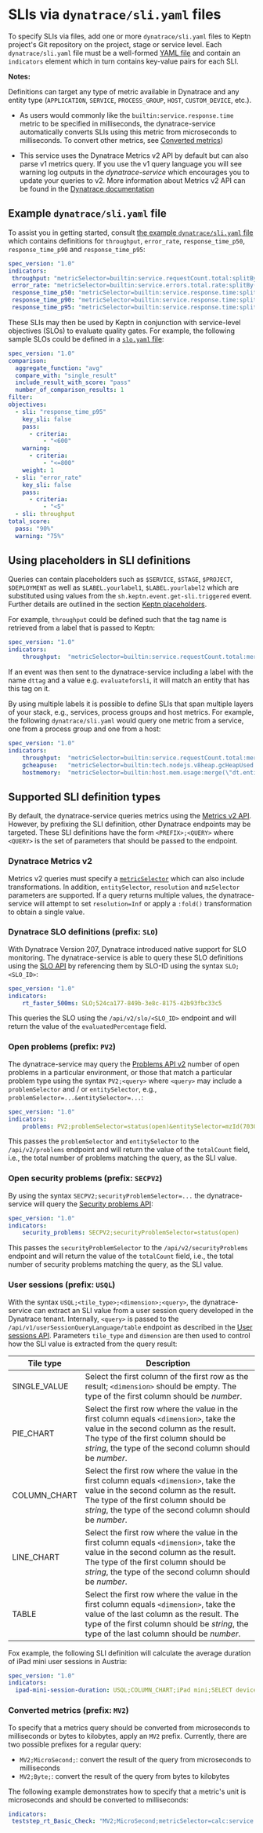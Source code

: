 # SLIs via `dynatrace/sli.yaml` files

To specify SLIs via files, add one or more `dynatrace/sli.yaml` files to Keptn project's Git repository on the project, stage or service level. Each `dynatrace/sli.yaml` file must be a well-formed [YAML file](https://yaml.org/) and contain an `indicators` element which in turn contains key-value pairs for each SLI. 


**Notes:**

Definitions can target any type of metric available in Dynatrace and any entity type (`APPLICATION`, `SERVICE`, `PROCESS_GROUP`, `HOST`, `CUSTOM_DEVICE`, etc.).

- As users would commonly like the `builtin:service.response.time` metric to be specified in milliseconds, the dynatrace-service automatically converts SLIs using this metric from microseconds to milliseconds. To convert other metrics, see [Converted metrics](#converted-metrics-prefix-mv2))

- This service uses the Dynatrace Metrics v2 API by default but can also parse v1 metrics query. If you use the v1 query language you will see warning log outputs in the *dynatrace-service* which encourages you to update your queries to v2. More information about Metrics v2 API can be found in the [Dynatrace documentation](https://www.dynatrace.com/support/help/extend-dynatrace/dynatrace-api/environment-api/metric-v2/)


## Example `dynatrace/sli.yaml` file

To assist you in getting started, consult [the example `dynatrace/sli.yaml` file](assets/sli.yaml) which contains definitions for `throughput`, `error_rate`, `response_time_p50`, `response_time_p90` and `response_time_p95`:

```yaml
spec_version: "1.0"
indicators:
 throughput: "metricSelector=builtin:service.requestCount.total:splitBy():sum&entitySelector=tag(keptn_project:$PROJECT),tag(keptn_stage:$STAGE),tag(keptn_service:$SERVICE),tag(keptn_deployment:$DEPLOYMENT),type(SERVICE)"
 error_rate: "metricSelector=builtin:service.errors.total.rate:splitBy():avg&entitySelector=tag(keptn_project:$PROJECT),tag(keptn_stage:$STAGE),tag(keptn_service:$SERVICE),tag(keptn_deployment:$DEPLOYMENT),type(SERVICE)"
 response_time_p50: "metricSelector=builtin:service.response.time:splitBy():percentile(50)&entitySelector=tag(keptn_project:$PROJECT),tag(keptn_stage:$STAGE),tag(keptn_service:$SERVICE),tag(keptn_deployment:$DEPLOYMENT),type(SERVICE)"
 response_time_p90: "metricSelector=builtin:service.response.time:splitBy():percentile(90)&entitySelector=tag(keptn_project:$PROJECT),tag(keptn_stage:$STAGE),tag(keptn_service:$SERVICE),tag(keptn_deployment:$DEPLOYMENT),type(SERVICE)"
 response_time_p95: "metricSelector=builtin:service.response.time:splitBy():percentile(95)&entitySelector=tag(keptn_project:$PROJECT),tag(keptn_stage:$STAGE),tag(keptn_service:$SERVICE),tag(keptn_deployment:$DEPLOYMENT),type(SERVICE)"
```

These SLIs may then be used by Keptn in conjunction with service-level objectives (SLOs) to evaluate quality gates. For example, the following sample SLOs could be defined in a [`slo.yaml` file](assets/slo.yaml): 

```yaml
spec_version: "1.0"
comparison:
  aggregate_function: "avg"
  compare_with: "single_result"
  include_result_with_score: "pass"
  number_of_comparison_results: 1
filter:
objectives:
  - sli: "response_time_p95"
    key_sli: false
    pass:             
      - criteria:
          - "<600"    
    warning:        
      - criteria:
          - "<=800"
    weight: 1
  - sli: "error_rate"
    key_sli: false
    pass:
      - criteria:
          - "<5"
  - sli: throughput
total_score:
  pass: "90%"
  warning: "75%"
```

## Using placeholders in SLI definitions

Queries can contain placeholders such as `$SERVICE`, `$STAGE`, `$PROJECT`, `$DEPLOYMENT` as well as `$LABEL.yourlabel1`, `$LABEL.yourlabel2` which are substituted using values from the `sh.keptn.event.get-sli.triggered` event. Further details are outlined in the section [Keptn placeholders](keptn-placeholders.md).

For example, `throughput` could be defined such that the tag name is retrieved from a label that is passed to Keptn:

```yaml
spec_version: "1.0"
indicators:
    throughput:  "metricSelector=builtin:service.requestCount.total:merge(\"dt.entity.service\"):sum&entitySelector=tag($LABEL.dttag),type(SERVICE)"
```

If an event was then sent to the dynatrace-service including a label with the name `dttag` and a value e.g. `evaluateforsli`, it will match an entity that has this tag on it.

By using multiple labels it is possible to define SLIs that span multiple layers of your stack, e.g., services, process groups and host metrics. For example, the following `dynatrace/sli.yaml` would query one metric from a service, one from a process group and one from a host:

```yaml
spec_version: "1.0"
indicators:
    throughput:  "metricSelector=builtin:service.requestCount.total:merge(\"dt.entity.service\"):sum&entitySelector=tag($LABEL.dtservicetag),type(SERVICE)"
    gcheapuse:   "metricSelector=builtin:tech.nodejs.v8heap.gcHeapUsed:merge(\"dt.entity.process_group_instance\"):sum&entitySelector=tag($LABEL.dtpgtag),type(PROCESS_GROUP_INSTANCE)"
    hostmemory:  "metricSelector=builtin:host.mem.usage:merge(\"dt.entity.host\"):avg&entitySelector=tag($LABEL.dthosttag),type(HOST)"
```


## Supported SLI definition types

By default, the dynatrace-service queries metrics using the [Metrics v2 API](https://www.dynatrace.com/support/help/dynatrace-api/environment-api/metric-v2/). However, by prefixing the SLI definition, other Dynatrace endpoints may be targeted. These SLI definitions have the form `<PREFIX>;<QUERY>` where `<QUERY>` is the set of parameters that should be passed to the endpoint.


### Dynatrace Metrics v2

Metrics v2 queries must specify a [`metricSelector`](https://www.dynatrace.com/support/help/dynatrace-api/environment-api/metric-v2/metric-selector) which can also include transformations. In addition, `entitySelector`, `resolution` and `mzSelector` parameters are supported. If a query returns multiple values, the dynatrace-service will attempt to set `resolution=Inf` or apply a `:fold()` transformation to obtain a single value.


### Dynatrace SLO definitions (prefix: `SLO`)

With Dynatrace Version 207, Dynatrace introduced native support for SLO monitoring. The dynatrace-service is able to query these SLO definitions using the [SLO API](https://www.dynatrace.com/support/help/dynatrace-api/environment-api/service-level-objectives/) by referencing them by SLO-ID using the syntax `SLO;<SLO_ID>`:

```yaml
spec_version: "1.0"
indicators:
    rt_faster_500ms: SLO;524ca177-849b-3e8c-8175-42b93fbc33c5
```

This queries the SLO using the `/api/v2/slo/<SLO_ID>` endpoint and will return the value of the `evaluatedPercentage` field.


### Open problems (prefix: `PV2`)

The dynatrace-service may query the [Problems API v2](https://www.dynatrace.com/support/help/dynatrace-api/environment-api/problems-v2/) number of open problems in a particular environment, or those that match a particular problem type using the syntax `PV2;<query>` where `<query>` may include a `problemSelector` and / or `entitySelector`, e.g., `problemSelector=...&entitySelector=...`:

```yaml
spec_version: "1.0"
indicators:
    problems: PV2;problemSelector=status(open)&entitySelector=mzId(7030365576649815430)
```

This passes the `problemSelector` and `entitySelector` to the `/api/v2/problems` endpoint and will return the value of the `totalCount` field, i.e., the total number of problems matching the query, as the SLI value.


### Open security problems (prefix: `SECPV2`)

By using the syntax `SECPV2;securityProblemSelector=...` the dynatrace-service will query the [Security problems API](https://www.dynatrace.com/support/help/dynatrace-api/environment-api/security-problems/):


```yaml
spec_version: "1.0"
indicators:
    security_problems: SECPV2;securityProblemSelector=status(open)
```

This passes the `securityProblemSelector` to the `/api/v2/securityProblems` endpoint and will return the value of the `totalCount` field, i.e., the total number of security problems matching the query, as the SLI value.


### User sessions (prefix: `USQL`)

With the syntax `USQL;<tile_type>;<dimension>;<query>`, the dynatrace-service can extract an SLI value from a user session query developed in the Dynatrace tenant. Internally, `<query>` is passed to the `/api/v1/userSessionQueryLanguage/table` endpoint as described in the [User sessions API](https://www.dynatrace.com/support/help/dynatrace-api/environment-api/user-sessions). Parameters `tile_type` and `dimension` are then used to control how the SLI value is extracted from the query result:

| Tile type | Description |
|---|---|
| SINGLE_VALUE | Select the first column of the first row as the result; `<dimension>` should be empty. The type of the first column should be *number*. |
| PIE_CHART | Select the first row where the value in the first column equals `<dimension>`, take the value in the second column as the result. The type of the first column should be *string*, the type of the second column should be *number*. |
| COLUMN_CHART | Select the first row where the value in the first column equals `<dimension>`, take the value in the second column as the result. The type of the first column should be *string*, the type of the second column should be *number*.|
| LINE_CHART | Select the first row where the value in the first column equals `<dimension>`, take the value in the second column as the result. The type of the first column should be *string*, the type of the second column should be *number*.|
| TABLE | Select the first row where the value in the first column equals `<dimension>`, take the value of the last column as the result. The type of the first column should be *string*, the type of the last column should be *number*.|

Fox example, the following SLI definition will calculate the average duration of iPad mini user sessions in Austria:

```yaml
spec_version: "1.0"
indicators:
  ipad-mini-session-duration: USQL;COLUMN_CHART;iPad mini;SELECT device, AVG(duration) FROM usersession WHERE country IN('Austria') GROUP BY device
```


### Converted metrics (prefix: `MV2`)

To specify that a metrics query should be converted from microseconds to milliseconds or bytes to kilobytes, apply an `MV2` prefix. Currently, there are two possible prefixes for a regular query:

- `MV2;MicroSecond;`: convert the result of the query from microseconds to milliseconds
- `MV2;Byte;`: convert the result of the query from bytes to kilobytes

The following example demonstrates how to specify that a metric's unit is microseconds and should be converted to milliseconds:

```yaml
indicators:
 teststep_rt_Basic_Check: "MV2;MicroSecond;metricSelector=calc:service.teststepresponsetime:merge(\"dt.entity.service\"):avg:names:filter(eq(\"Test Step\",\"Basic Check\"))&entitySelector=type(SERVICE)"
```

